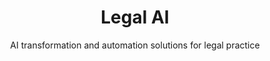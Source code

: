 ---
layout: category
title: "Legal AI"
subtitle: "AI transformation and automation solutions for legal practice"
category: legal-ai
---